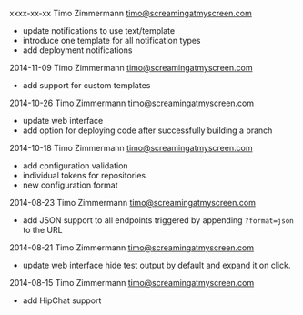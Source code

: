 xxxx-xx-xx Timo Zimmermann <timo@screamingatmyscreen.com>

* update notifications to use text/template
* introduce one template for all notification types
* add deployment notifications

2014-11-09 Timo Zimmermann <timo@screamingatmyscreen.com>

* add support for custom templates

2014-10-26 Timo Zimmermann <timo@screamingatmyscreen.com>

* update web interface
* add option for deploying code after successfully building a branch

2014-10-18 Timo Zimmermann <timo@screamingatmyscreen.com>

* add configuration validation
* individual tokens for repositories
* new configuration format

2014-08-23 Timo Zimmermann <timo@screamingatmyscreen.com>

* add JSON support to all endpoints
  triggered by appending `?format=json` to the URL

2014-08-21 Timo Zimmermann <timo@screamingatmyscreen.com>

* update web interface
  hide test output by default and expand it on click.

2014-08-15 Timo Zimmermann <timo@screamingatmyscreen.com>

* add HipChat support

